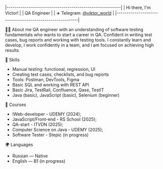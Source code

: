 |----------------------------------------------------------|
| Hi there, I'm Victor!                                    |
| QA Engineer                                              |
| ✈️ Telegram: [@viktor_world](https://t.me/viktor_world) |
|----------------------------------------------------------|

🧑‍💻  About me
QA engineer with an understanding of software testing fundamentals who wants to start a career in QA. 
Confident in writing test cases, bug reports and working with testing tools. 
I constantly learn and develop, I work confidently in a team, and I am focused on achieving high results.

🧠 Skills
- Manual testing: functional, regression, UI
- Creating test cases, checklists, and bug reports
- Tools: Postman, DevTools, Figma
- Basic SQL and working with REST API
- Basic Jira, TestRail, Confluence, Qase, TestIT
- Java (basic), JavaScript (basic), Selenium (beginner)

📜 Courses
- IWeb-developer - UDEMY (2024);
- JavaScript/Front-end - RS School (2025);
- QA-start - ITVDN (2025);
- Computer Science on Java - UDEMY (2025);
- Software Tester - Stepic (in progress)

🌍 Languages
- Russian — Native
- English — B1 (in progress)
